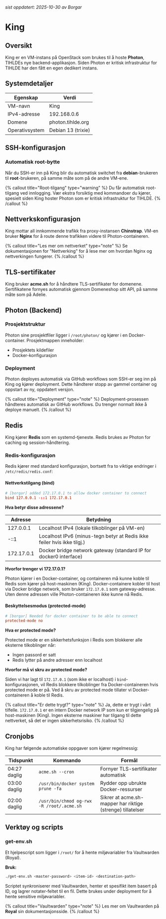 _sist oppdatert: 2025-10-30 av Borgar_

# King

## Oversikt

King er en VM-instans på OpenStack som brukes til å hoste **Photon**, TIHLDEs nye backend-applikasjon. Siden Photon er kritisk infrastruktur for TIHLDE har den fått en egen dedikert instans.

## Systemdetaljer

| Egenskap       | Verdi              |
| -------------- | ------------------ |
| VM-navn        | King               |
| IPv4-adresse   | 192.168.0.6        |
| Domene         | photon.tihlde.org  |
| Operativsystem | Debian 13 (trixie) |

## SSH-konfigurasjon

### Automatisk root-bytte

Når du SSH-er inn på King blir du automatisk switchet fra **debian**-brukeren til **root**-brukeren, på samme måte som på de andre VM-ene.

{% callout title="Root-tilgang" type="warning" %}
Du får automatisk root-tilgang ved innlogging. Vær ekstra forsiktig med kommandoer du kjører, spesielt siden King hoster Photon som er kritisk infrastruktur for TIHLDE.
{% /callout %}

## Nettverkskonfigurasjon

King mottar all innkommende trafikk fra proxy-instansen **Chinstrap**. VM-en bruker **Nginx** for å route denne trafikken videre til Photon-containeren.

{% callout title="Les mer om nettverket" type="note" %}
Se dokumentasjonen for "Nettverking" for å lese mer om hvordan Nginx og nettverkingen fungerer.
{% /callout %}

## TLS-sertifikater

King bruker **acme.sh** for å håndtere TLS-sertifikater for domenene. Sertifikatene fornyes automatisk gjennom Domeneshop sitt API, på samme måte som på Adelie.

## Photon (Backend)

### Prosjektstruktur

Photon sine prosjektfiler ligger i `/root/photon/` og kjører i en Docker-container. Prosjektmappen inneholder:

- Prosjektets kildefiler
- Docker-konfigurasjon

### Deployment

Photon deployes automatisk via GitHub workflows som SSH-er seg inn på King og kjører deployment. Dette håndterer stopp av gammel container og oppstart av ny, oppdatert versjon.

{% callout title="Deployment" type="note" %}
Deployment-prosessen håndteres automatisk av GitHub workflows. Du trenger normalt ikke å deploye manuelt.
{% /callout %}

## Redis

King kjører **Redis** som en systemd-tjeneste. Redis brukes av Photon for caching og session-håndtering.

### Redis-konfigurasjon

Redis kjører med standard konfigurasjon, bortsett fra to viktige endringer i `/etc/redis/redis.conf`:

#### Nettverkstilgang (bind)

```conf
# [borgar] added 172.17.0.1 to allow docker container to connect
bind 127.0.0.1 -::1 172.17.0.1
```

**Hva betyr disse adressene?**

| Adresse    | Betydning                                                               |
| ---------- | ----------------------------------------------------------------------- |
| 127.0.0.1  | Localhost IPv4 (lokale tilkoblinger på VM-en)                           |
| -::1       | Localhost IPv6 (minus-tegn betyr at Redis ikke feiler hvis ikke tilgj.) |
| 172.17.0.1 | Docker bridge network gateway (standard IP for docker0 interface)       |

**Hvorfor trenger vi 172.17.0.1?**

Photon kjører i en Docker-container, og containeren må kunne koble til Redis som kjører på host-maskinen (King). Docker-containere kobler til host via Docker bridge network, som bruker `172.17.0.1` som gateway-adresse. Uten denne adressen ville Photon-containeren ikke kunne nå Redis.

#### Beskyttelsesmodus (protected-mode)

```conf
# [borgar] Needed for docker container to be able to connect
protected-mode no
```

**Hva er protected mode?**

Protected mode er en sikkerhetsfunksjon i Redis som blokkerer alle eksterne tilkoblinger når:

- Ingen passord er satt
- Redis lytter på andre adresser enn localhost

**Hvorfor må vi skru av protected mode?**

Siden vi har lagt til `172.17.0.1` (som ikke er localhost) i `bind`-konfigurasjonen, vil Redis blokkere tilkoblinger fra Docker-containeren hvis protected mode er på. Ved å skru av protected mode tillater vi Docker-containeren å koble til Redis.

{% callout title="Er dette trygt?" type="note" %}
Ja, dette er trygt i vårt tilfelle. `172.17.0.1` er en intern Docker network IP som kun er tilgjengelig på host-maskinen (King). Ingen eksterne maskiner har tilgang til dette nettverket, så det er ingen sikkerhetsrisiko.
{% /callout %}

## Cronjobs

King har følgende automatiske oppgaver som kjører regelmessig:

| Tidspunkt    | Kommando                                  | Formål                                                     |
| ------------ | ----------------------------------------- | ---------------------------------------------------------- |
| 04:27 daglig | `acme.sh --cron`                          | Fornyer TLS-sertifikater automatisk                        |
| 03:00 daglig | `/usr/bin/docker system prune -fa`        | Rydder opp ubrukte Docker-ressurser                        |
| 02:00 daglig | `/usr/bin/chmod og-rwx -R /root/.acme.sh` | Sikrer at acme.sh-mapper har riktige (strenge) tillatelser |

## Verktøy og scripts

### get-env.sh

Et hjelpescript som ligger i `/root/` for å hente miljøvariabler fra Vaultwarden (Royal).

**Bruk:**

```bash
./get-env.sh <master-password> <item-id> <destination-path>
```

Scriptet synkroniserer med Vaultwarden, henter et spesifikt item basert på ID, og lagrer notater-feltet til en fil. Dette brukes under deployment for å hente sensitive miljøvariabler.

{% callout title="Vaultwarden" type="note" %}
Les mer om Vaultwarden på **Royal** sin dokumentasjonsside.
{% /callout %}
